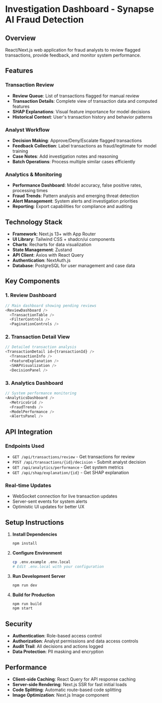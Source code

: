 # Investigation Dashboard - Synapse AI Fraud Detection

## Overview
React/Next.js web application for fraud analysts to review flagged transactions, provide feedback, and monitor system performance.

## Features

### Transaction Review
- **Review Queue**: List of transactions flagged for manual review
- **Transaction Details**: Complete view of transaction data and computed features
- **SHAP Explanations**: Visual feature importance for model decisions
- **Historical Context**: User's transaction history and behavior patterns

### Analyst Workflow
- **Decision Making**: Approve/Deny/Escalate flagged transactions
- **Feedback Collection**: Label transactions as fraud/legitimate for model training
- **Case Notes**: Add investigation notes and reasoning
- **Batch Operations**: Process multiple similar cases efficiently

### Analytics & Monitoring
- **Performance Dashboard**: Model accuracy, false positive rates, processing times
- **Fraud Trends**: Pattern analysis and emerging threat detection
- **Alert Management**: System alerts and investigation priorities
- **Reporting**: Export capabilities for compliance and auditing

## Technology Stack

- **Framework**: Next.js 13+ with App Router
- **UI Library**: Tailwind CSS + shadcn/ui components
- **Charts**: Recharts for data visualization
- **State Management**: Zustand
- **API Client**: Axios with React Query
- **Authentication**: NextAuth.js
- **Database**: PostgreSQL for user management and case data

## Key Components

### 1. Review Dashboard
```typescript
// Main dashboard showing pending reviews
<ReviewDashboard />
  <TransactionTable />
  <FilterControls />
  <PaginationControls />
```

### 2. Transaction Detail View
```typescript
// Detailed transaction analysis
<TransactionDetail id={transactionId} />
  <TransactionInfo />
  <FeatureExplanation />
  <SHAPVisualization />
  <DecisionPanel />
```

### 3. Analytics Dashboard
```typescript
// System performance monitoring
<AnalyticsDashboard />
  <MetricsGrid />
  <FraudTrends />
  <ModelPerformance />
  <AlertsPanel />
```

## API Integration

### Endpoints Used
- `GET /api/transactions/review` - Get transactions for review
- `POST /api/transactions/{id}/decision` - Submit analyst decision
- `GET /api/analytics/performance` - Get system metrics
- `GET /api/shap/explanation/{id}` - Get SHAP explanation

### Real-time Updates
- WebSocket connection for live transaction updates
- Server-sent events for system alerts
- Optimistic UI updates for better UX

## Setup Instructions

1. **Install Dependencies**
   ```bash
   npm install
   ```

2. **Configure Environment**
   ```bash
   cp .env.example .env.local
   # Edit .env.local with your configuration
   ```

3. **Run Development Server**
   ```bash
   npm run dev
   ```

4. **Build for Production**
   ```bash
   npm run build
   npm start
   ```

## Security

- **Authentication**: Role-based access control
- **Authorization**: Analyst permissions and data access controls
- **Audit Trail**: All decisions and actions logged
- **Data Protection**: PII masking and encryption

## Performance

- **Client-side Caching**: React Query for API response caching
- **Server-side Rendering**: Next.js SSR for fast initial loads
- **Code Splitting**: Automatic route-based code splitting
- **Image Optimization**: Next.js Image component
